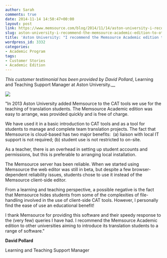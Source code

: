 ```yaml
---
author: Sarah
comments: true
date: 2014-11-14 14:50:47+00:00
layout: post
link: https://www.memsource.com/blog/2014/11/14/aston-university-i-recommend-the-memsource-academic-edition-to-other-universities/
slug: aston-university-i-recommend-the-memsource-academic-edition-to-other-universities
title: 'Aston University: "I recommend the Memsource Academic edition to other universities"'
wordpress_id: 3332
categories:
- Academic Program
tags:
- Customer Stories
- Academic Edition
---
```


_This customer testimonial has been provided by David Pollard_, Learning and Teaching Support Manager at Aston University.__

[![](/wp-content/uploads/2014/11/Aston-University-logo1-300x187.jpg)](http://www.aston.ac.uk/)

"In 2013 Aston University added Memsource to the CAT tools we use for the teaching of translation students. The Memsource Academic edition was easy to arrange, was provided quickly and is free of charge.<!-- more -->



We have used it in a basic introduction to CAT tools and as a tool for students to manage and complete team translation projects. The fact that Memsource is cloud-based has two major benefits:  (a) liaison with local IT support is not required; (b) student use is not restricted to on-site.

As a teacher, there is an overhead in setting up student accounts and permissions, but this is preferable to arranging local installation.

The Memsource server has been reliable. When we started using Memsource the web editor was still in beta, but despite a few browser-dependent reliability issues, students chose to use it instead of the Memsource client-side editor.

From a learning and teaching perspective, a possible negative is the fact that Memsource hides students from some of the complexities of file-handling involved in the use of client-side CAT tools. However, I personally find the ease of use an educational benefit!

I thank Memsource for providing this software and their speedy response to the (very few) queries I have had. I recommend the Memsource Academic edition to other universities aiming to introduce its translation students to a range of software."

**David Pollard**

Learning and Teaching Support Manager
